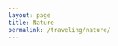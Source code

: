 ```yaml
---
layout: page
title: Nature
permalink: /traveling/nature/
---
```



<style>
    .container {
        display: flex;
        flex-direction: column;
        gap: 20px;
        align-items: center;
        width: 100%;
        font-size: small;
        font-family: Georgia, 'Times New Roman', Times, serif;
        margin-top: 150px;
        margin-bottom: 50px;
        padding: 20px;
        box-sizing: border-box;
    }

    .item {
        display: flex;
        flex-direction: row; 
        gap: 20px;
        align-items: center;
        width: 100%;
        max-width: 600px; 
    }

    .item img {
        width: 150px; 
        height: auto;
        border-radius: 5px; 
    }

    .text-container {
        display: flex;
        flex-direction: column; 
        max-width: 400px;
    }

    .title {
        font-weight: bold;
        font-size: medium;
    }

    .description {
        font-size: small;
    }

    .location {
        font-size: small;
    }
</style>

<div class="container" id="container">

</div>

<script>
    var container = document.getElementById("container");
    const places = [
        {
            "link": "444b80e0-3900-47e9-91f6-c4f175aec29d", 
            "title":"Hanauma Bay Nature Preserve, Hawaii", 
            "description": "This protected marine life conservation area, named after its unique curved bay, is a popular snorkeling spot in Hawaii. Formed within a volcanic cone on the eastern side of Oahu, this marine sanctuary is home to vibrant marine life and well-preserved corals.", 
            "locationLink": "/traveling/hawaii/"
        },

        {
            "link": "40f11f77-5461-4a51-83d0-f6e6fa30b335", 
            "title":"Sian Ka'an Biosphere Reserve, Yucatan Peninsula", 
            "description": "The Sian Ka'an Biosphere Reserve is a biosphere reserve in Tulum Municipality in the Mexican state of Quintana Roo. The reserve features a mosaic of ecosystems, including coastal dunes, mangroves, and marshes, and its interconnectedness is vital for the health of the region.", 
            "locationLink": "/traveling/yucatan/"
        },
        
        {
            "link": "c4971f0b-c8a4-457c-ba80-3c266823c663", 
            "title":"Santorini Caldera, Greece", 
            "description": "Santorini caldera is a large, mostly submerged caldera, located in the southern Aegean Sea. Its large, water-filled volcanic crater is a defining geological feature of the island and is surrounded by the steep cliffs and picturesque villages that Santorini is famous for.", 
            "locationLink": "/traveling/greece/"
        },
    ];

    for (let i = 0; i < places.length; i++) {
        var item = document.createElement("div");
        item.classList.add("item");

        var img = document.createElement("img");
        img.src = "https://github.com/user-attachments/assets/" + places[i].link;

        var textContainer = document.createElement("div");
        textContainer.classList.add("text-container");

        var title = document.createElement("div");
        title.classList.add("title");
        title.textContent = places[i].title;

        var desc = document.createElement("div");
        desc.classList.add("description");
        desc.textContent = places[i].description;

        textContainer.appendChild(title);
        textContainer.appendChild(desc);

        item.appendChild(img);
        item.appendChild(textContainer);
        container.appendChild(item);

    
       // location link

        var country = places[i].locationLink.split("/").filter(Boolean).pop();
        country = country.charAt(0).toUpperCase() + country.slice(1);
        var locationLink = document.createElement("div");
        locationLink.classList.add("location");
        locationLink.innerHTML = `<a href="{{ site.baseurl }}${places[i].locationLink}">More about ${country}</a>`;
        textContainer.appendChild(locationLink);
        
    }
</script>
